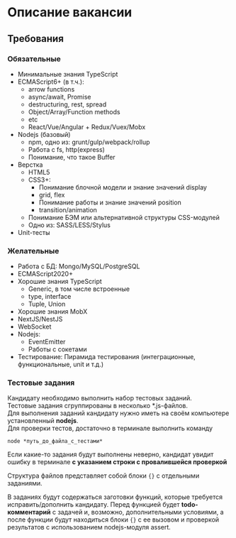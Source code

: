 # Описание вакансии

## Требования

### Обязательные
  - Минимальные знания TypeScript
  - ECMAScript6+ (в т.ч.): 
    - arrow functions
    - async/await, Promise
    - destructuring, rest, spread
    - Object/Array/Function methods
    - etc
    - React/Vue/Angular + Redux/Vuex/Mobx
  - Nodejs (базовый)
    - npm, одно из: grunt/gulp/webpack/rollup
    - Работа с fs, http(express)
    - Понимание, что такое Buffer
  - Верстка
    - HTML5
    - CSS3+:
      - Понимание блочной модели и знание значений display 
      - grid, flex
      - Понимание работы и знание значений position 
      - transition/animation
    - Понимание БЭМ или альтернативной структуры CSS-модулей
    - Одно из: SASS/LESS/Stylus
  - Unit-тесты 

### Желательные
- Работа с БД: Mongo/MySQL/PostgreSQL
- ECMAScript2020+
- Хорошие знания TypeScript
  - Generic, в том числе встроенные
  - type, interface
  - Tuple, Union
- Хорошие знания MobX
- NextJS/NestJS
- WebSocket
- Nodejs: 
  - EventEmitter
  - Работы с сокетами
- Тестирование: Пирамида тестирования (интеграционные, функциональные, unit и т.д.)

### Тестовые задания
Кандидату необходимо выполнить набор тестовых заданий.  
Тестовые задания сгруппированы в несколько *.js-файлов.  
Для выполнения заданий кандидату нужно иметь на своём компьютере установленный **nodejs**.  
Для проверки тестов, достаточно в терминале выполнить команду
```
node *путь_до_файла_с_тестами*
```
Если какие-то задания будут выполнены неверно, кандидат увидит ошибку в терминале
**с указанием строки с провалившейся проверкой**

Структура файлов представляет собой блоки `{}` с отдельными заданиями.

В заданиях будут содержаться заготовки функций, которые требуется исправить/дополнить кандидату. 
Перед функцией будет **todo-комментарий** с задачей и, возможно, дополнительными условиями, 
а после функции будут находиться блоки `{}` с ее вызовом и проверкой результатов с использованием nodejs-модуля assert.
